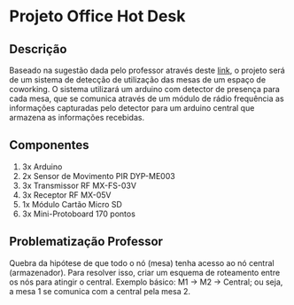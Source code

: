 # Projeto Office Hot Desk

## Descrição

Baseado na sugestão dada pelo professor através deste [link](https://www.thingsquare.com/blog/articles/hot-desk-usage-tracking/), o projeto será de um sistema de detecção de utilização das mesas de um espaço de coworking. O sistema utilizará um arduino com detector de presença para cada mesa, que se comunica através de um módulo de rádio frequência as informações capturadas pelo detector para um arduino central que armazena as informações recebidas.

## Componentes

1. 3x Arduino
2. 2x Sensor de Movimento PIR DYP-ME003
3. 3x Transmissor RF MX-FS-03V
4. 3x Receptor RF MX-05V
5. 1x Módulo Cartão Micro SD
6. 3x Mini-Protoboard 170 pontos

## Problematização Professor

Quebra da hipótese de que todo o nó (mesa) tenha acesso ao nó central (armazenador). Para resolver isso, criar um esquema de roteamento entre os nós para atingir o central. Exemplo básico: M1 -> M2 -> Central; ou seja, a mesa 1 se comunica com a central pela mesa 2.
